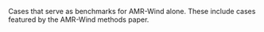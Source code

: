Cases that serve as benchmarks for AMR-Wind alone. These include cases featured by the AMR-Wind methods paper.
